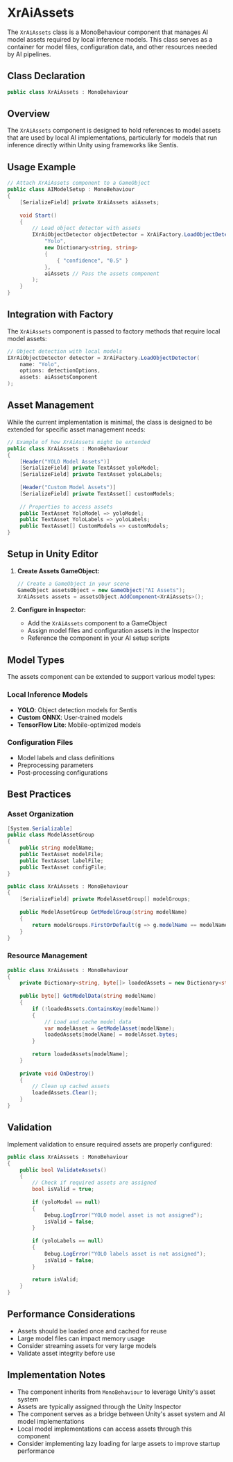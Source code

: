 # XrAiAssets

The `XrAiAssets` class is a MonoBehaviour component that manages AI model assets required by local inference models. This class serves as a container for model files, configuration data, and other resources needed by AI pipelines.

## Class Declaration

```csharp
public class XrAiAssets : MonoBehaviour
```

## Overview

The `XrAiAssets` component is designed to hold references to model assets that are used by local AI implementations, particularly for models that run inference directly within Unity using frameworks like Sentis.

## Usage Example

```csharp
// Attach XrAiAssets component to a GameObject
public class AIModelSetup : MonoBehaviour
{
    [SerializeField] private XrAiAssets aiAssets;
    
    void Start()
    {
        // Load object detector with assets
        IXrAiObjectDetector objectDetector = XrAiFactory.LoadObjectDetector(
            "Yolo", 
            new Dictionary<string, string>
            {
                { "confidence", "0.5" }
            }, 
            aiAssets // Pass the assets component
        );
    }
}
```

## Integration with Factory

The `XrAiAssets` component is passed to factory methods that require local model assets:

```csharp
// Object detection with local models
IXrAiObjectDetector detector = XrAiFactory.LoadObjectDetector(
    name: "Yolo",
    options: detectionOptions,
    assets: aiAssetsComponent
);
```

## Asset Management

While the current implementation is minimal, the class is designed to be extended for specific asset management needs:

```csharp
// Example of how XrAiAssets might be extended
public class XrAiAssets : MonoBehaviour
{
    [Header("YOLO Model Assets")]
    [SerializeField] private TextAsset yoloModel;
    [SerializeField] private TextAsset yoloLabels;
    
    [Header("Custom Model Assets")]
    [SerializeField] private TextAsset[] customModels;
    
    // Properties to access assets
    public TextAsset YoloModel => yoloModel;
    public TextAsset YoloLabels => yoloLabels;
    public TextAsset[] CustomModels => customModels;
}
```

## Setup in Unity Editor

1. **Create Assets GameObject:**
   ```csharp
   // Create a GameObject in your scene
   GameObject assetsObject = new GameObject("AI Assets");
   XrAiAssets assets = assetsObject.AddComponent<XrAiAssets>();
   ```

2. **Configure in Inspector:**
   - Add the `XrAiAssets` component to a GameObject
   - Assign model files and configuration assets in the Inspector
   - Reference the component in your AI setup scripts

## Model Types

The assets component can be extended to support various model types:

### Local Inference Models
- **YOLO**: Object detection models for Sentis
- **Custom ONNX**: User-trained models
- **TensorFlow Lite**: Mobile-optimized models

### Configuration Files
- Model labels and class definitions
- Preprocessing parameters
- Post-processing configurations

## Best Practices

### Asset Organization
```csharp
[System.Serializable]
public class ModelAssetGroup
{
    public string modelName;
    public TextAsset modelFile;
    public TextAsset labelFile;
    public TextAsset configFile;
}

public class XrAiAssets : MonoBehaviour
{
    [SerializeField] private ModelAssetGroup[] modelGroups;
    
    public ModelAssetGroup GetModelGroup(string modelName)
    {
        return modelGroups.FirstOrDefault(g => g.modelName == modelName);
    }
}
```

### Resource Management
```csharp
public class XrAiAssets : MonoBehaviour
{
    private Dictionary<string, byte[]> loadedAssets = new Dictionary<string, byte[]>();
    
    public byte[] GetModelData(string modelName)
    {
        if (!loadedAssets.ContainsKey(modelName))
        {
            // Load and cache model data
            var modelAsset = GetModelAsset(modelName);
            loadedAssets[modelName] = modelAsset.bytes;
        }
        
        return loadedAssets[modelName];
    }
    
    private void OnDestroy()
    {
        // Clean up cached assets
        loadedAssets.Clear();
    }
}
```

## Validation

Implement validation to ensure required assets are properly configured:

```csharp
public class XrAiAssets : MonoBehaviour
{
    public bool ValidateAssets()
    {
        // Check if required assets are assigned
        bool isValid = true;
        
        if (yoloModel == null)
        {
            Debug.LogError("YOLO model asset is not assigned");
            isValid = false;
        }
        
        if (yoloLabels == null)
        {
            Debug.LogError("YOLO labels asset is not assigned");
            isValid = false;
        }
        
        return isValid;
    }
}
```

## Performance Considerations

- Assets should be loaded once and cached for reuse
- Large model files can impact memory usage
- Consider streaming assets for very large models
- Validate asset integrity before use

## Implementation Notes

- The component inherits from `MonoBehaviour` to leverage Unity's asset system
- Assets are typically assigned through the Unity Inspector
- The component serves as a bridge between Unity's asset system and AI model implementations
- Local model implementations can access assets through this component
- Consider implementing lazy loading for large assets to improve startup performance
